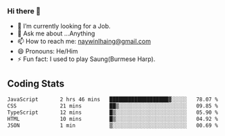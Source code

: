 ### Hi there 👋

- 🔭 I’m currently looking for a Job.
- 💬 Ask me about ...Anything
- 📫 How to reach me: naywinlhaing@gmail.com
- 😄 Pronouns: He/Him
- ⚡ Fun fact: I used to play Saung(Burmese Harp).


## Coding Stats
<!--START_SECTION:waka-->

```txt
JavaScript       2 hrs 46 mins   ███████████████████▓░░░░░   78.07 %
CSS              21 mins         ██▒░░░░░░░░░░░░░░░░░░░░░░   09.85 %
TypeScript       12 mins         █▒░░░░░░░░░░░░░░░░░░░░░░░   05.90 %
HTML             10 mins         █▒░░░░░░░░░░░░░░░░░░░░░░░   04.92 %
JSON             1 min           ▒░░░░░░░░░░░░░░░░░░░░░░░░   00.69 %
```

<!--END_SECTION:waka-->

